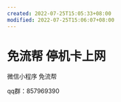 ```yaml
---
created: 2022-07-25T15:05:33+08:00
modified: 2022-07-25T15:06:07+08:00
---
```


# 免流帮 停机卡上网

微信小程序 免流帮

qq群：857969390

